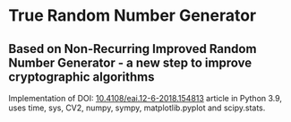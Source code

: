 # True Random Number Generator
## Based on Non-Recurring Improved Random Number Generator - a new step to improve cryptographic algorithms
Implementation of DOI: [10.4108/eai.12-6-2018.154813][DOI] article in Python 3.9, uses time, sys, CV2, numpy, sympy, matplotlib.pyplot and scipy.stats.





















   [DOI]:<https://www.researchgate.net/publication/325740094_Non-Recurring_Improved_Random_Number_Generator-_a_new_step_to_improve_cryptographic_algorithms/fulltext/5b211af50f7e9b0e3740174d/Non-Recurring-Improved-Random-Number-Generator-a-new-step-to-improve-cryptographic-algorithms.pdf>
